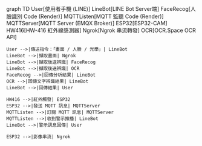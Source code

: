 graph TD
    User[使用者手機 (LINE)]
    LineBot[LINE Bot Server端]
    FaceRecog[人臉識別 Code (Render)]
    MQTTListen[MQTT 監聽 Code (Render)]
    MQTTServer[MQTT Server (EMQX Broker)]
    ESP32[ESP32-CAM]
    HW416[HW-416 紅外線感測器]
    Ngrok[Ngrok 串流轉發]
    OCR[OCR.Space OCR API]

    User -->|傳送指令：「畫面 / 人臉 / 光學」| LineBot
    LineBot -->|擷取畫面| Ngrok
    LineBot -->|擷取後送辨識| FaceRecog
    LineBot -->|擷取後送辨識| OCR
    FaceRecog -->|回傳分析結果| LineBot
    OCR -->|回傳文字辨識結果| LineBot
    LineBot -->|回傳結果| User

    HW416 -->|紅外觸發| ESP32
    ESP32 -->|發送 MQTT 訊息| MQTTServer
    MQTTListen -->|訂閱 MQTT 訊息| MQTTServer
    MQTTListen -->|收到警示推播| LineBot
    LineBot -->|警示訊息回傳| User

    ESP32 -->|影像串流| Ngrok
